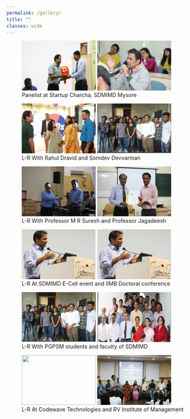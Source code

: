 ```yaml
---
permalink: /gallery/
title: ""
classes: wide
---
```

<figure class="half">
    <a href="/assets/images/gallery/7.JPG"><img src="/assets/images/gallery/7.JPG" width="193" height="130"></a>
    <a href="/assets/images/gallery/8.JPG"><img src="/assets/images/gallery/2.JPG" width="193" height="130"></a>
    <figcaption>Panelist at Startup Charcha, SDMIMD Mysore</figcaption>
</figure>
<figure class="half">
    <a href="/assets/images/gallery/3.JPG"><img src="/assets/images/gallery/3.JPG" width="193" height="130"></a>
    <a href="/assets/images/gallery/5.jpg"><img src="/assets/images/gallery/5.jpg" width="193" height="130"></a>
    <figcaption>L-R With Rahul Dravid and Somdev Devvarman</figcaption>
</figure>
<figure class="half">
    <a href="/assets/images/gallery/4.jpg"><img src="/assets/images/gallery/4.jpg" width="193" height="130"></a>
    <a href="/assets/images/gallery/9.jpg"><img src="/assets/images/gallery/9.jpg" width="193" height="130"></a>
    <figcaption>L-R With Professor M R Suresh and Professor Jagadeesh </figcaption>
</figure>
<figure class="half">
    <a href="/assets/images/gallery/17.png"><img src="/assets/images/gallery/17.png" width="193" height="130"></a>
    <a href="/assets/images/gallery/1.JPG"><img src="/assets/images/gallery/1.JPG" width="193" height="130"></a>
    <figcaption>L-R At SDMIMD E-Cell event and IIMB Doctoral conference</figcaption>
</figure>
<figure class="half">
    <a href="/assets/images/gallery/6.png"><img src="/assets/images/gallery/6.png" width="193" height="130"></a>
    <a href="/assets/images/gallery/11.png"><img src="/assets/images/gallery/11.png" width="193" height="130"></a>
    <figcaption>L-R With PGPSM students and faculty of SDMIMD</figcaption>
</figure>
<figure class="half">
    <a href="/assets/images/gallery/10.png"><img src="/assets/images/gallery/10.png" width="193" height="130"></a>
    <a href="/assets/images/gallery/12.png"><img src="/assets/images/gallery/12.png" width="193" height="130"></a>
    <figcaption>L-R At Codewave Technologies and RV Institute of Management</figcaption>
</figure>